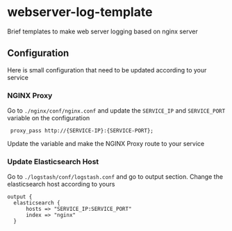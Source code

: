 # webserver-log-template
Brief templates to make web server logging based on nginx server


## Configuration

Here is small configuration that need to be updated according to your service

### NGINX Proxy
Go to `./nginx/conf/nginx.conf` and update the `SERVICE_IP` and `SERVICE_PORT`  variable on the configuration

```angular2
 proxy_pass http://{SERVICE-IP}:{SERVICE-PORT};
```

Update the variable and make the NGINX Proxy route to your service

### Update Elasticsearch Host

Go to `./logstash/conf/logstash.conf` and go to output section. Change the elasticsearch host according to yours

```angular2
output {
  elasticsearch {
      hosts => "SERVICE_IP:SERVICE_PORT"
      index => "nginx"
  }
```
